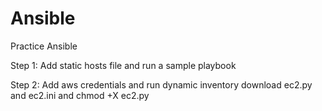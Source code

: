 # Ansible
Practice Ansible

Step 1:
       Add static hosts file and run a sample playbook
       
Step 2:
       Add aws credentials and run dynamic inventory
       download ec2.py and ec2.ini and chmod +X ec2.py
       
